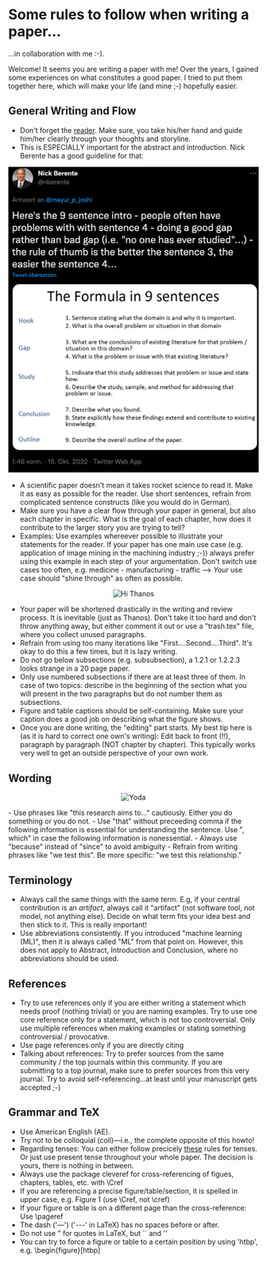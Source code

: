 # Some rules to follow when writing a paper...

...in collaboration with me :-).

Welcome! It seems you are writing a paper with me! Over the years, I gained some experiences on what constitutes a good paper. I tried to put them together here, which will make your life (and mine ;-) hopefully easier.

## General Writing and Flow

- Don't forget the [reader](https://cseweb.ucsd.edu/~swanson/papers/science-of-writing.pdf). Make sure, you take his/her hand and guide him/her clearly through your thoughts and storyline.
- This is ESPECIALLY important for the abstract and introduction. Nick Berente has a good guideline for that:

<p align="center">
    <img src="https://github.com/nkukit/howtopaper/blob/master/image.png" alt="Intro">
  </a><br/>
</p>

- A scientific paper doesn't mean it takes rocket science to read it. Make it as easy as possible for the reader. Use short sentences, refrain from complicated sentence constructs (like you would do in German).
- Make sure you have a clear flow through your paper in general, but also each chapter in specific. What is the goal of each chapter, how does it contribute to the larger story you are trying to tell?
- Examples: Use examples whereever possible to illustrate your statements for the reader. If your paper has one main use case (e.g. application of image mining in the machining industry ;-)) always prefer using this example in each step of your argumentation. Don't switch use cases too often, e.g. medicine - manufacturing - traffic --> <em>Your</em> use case should "shine through" as often as possible.

<p align="center">
    <img src="https://media.giphy.com/media/ie76dJeem4xBDcf83e/giphy.gif" alt="Hi Thanos">
  </a><br/>
</p>

- Your paper will be shortened drastically in the writing and review process. It is inevitable (just as Thanos). Don't take it too hard and don't throw anything away, but either comment it out or use a "trash.tex" file, where you collect unused paragraphs.
- Refrain from using too many iterations like "First....Second....Third". It's okay to do this a few times, but it is lazy writing.
- Do not go below subsections (e.g. subsubsection), a 1.2.1 or 1.2.2.3 looks strange in a 20 page paper.
- Only use numbered subsections if there are at least three of them. In case of two topics: describe in the beginning of the section what you will present in the two paragraphs but do not number them as subsections.
- Figure and table captions should be self-containing. Make sure your caption does a good job on describing what the figure shows.
- Once you are done writing, the "editing" part starts. My best tip here is (as it is hard to correct one own's writing): Edit back to front (!!), paragraph by paragraph (NOT chapter by chapter). This typically works very well to get an outside perspective of your own work.

## Wording
<p align="center">
    <img src="https://media.giphy.com/media/SQgEr5ViRcXYs/giphy.gif" alt="Yoda">
  </a><br/>
</p>
- Use phrases like "this research aims to..." cautiously. Either you do something or you do not.
- Use "that" without preceeding comma if the following information is essential for understanding the sentence. Use ", which" in case the following information is nonessential.
- Always use "because" instead of "since" to avoid ambiguity
- Refrain from writing phrases like "we test this". Be more specific: "we test this relationship."

## Terminology

- Always call the same things with the same term. E.g, if your central contribution is an <em>artifact</em>, always call it "artifact" (not software tool, not model, not anything else). Decide on what term fits your idea best and then stick to it. This is really important!
- Use abbreviations consistently. If you introduced "machine learning (ML)", then it is always called "ML" from that point on. However, this does not apply to Abstract, Introduction and Conclusion, where no abbreviations should be used.

## References

- Try to use references only if you are either writing a statement which needs proof (nothing trivial) or you are naming examples. Try to use one core reference only for a statement, which is not too controversial. Only use multiple references when making examples or stating something controversial / provocative.
- Use page references only if you are directly citing
- Talking about references: Try to prefer sources from the same community / the top journals within this community. If you are submitting to a top journal, make sure to prefer sources from this very journal. Try to avoid self-referencing...at least until your manuscript gets accepted ;-)

## Grammar and TeX

- Use American English (AE).
- Try not to be colloquial (coll)—i.e., the complete opposite of this howto!
- Regarding tenses: You can either follow precicely [these](https://www.dropbox.com/s/d0s4dywiy8s25jd/A%20SHORT-CUT%20TO%20UNDERSTANDING%20TENSES_v3.doc?dl=0) rules for tenses. Or just use present tense throughout your whole paper. The decision is yours, there is nothing in between.
- Always use the package cleveref for cross-referencing of figues, chapters, tables, etc. with \Cref
- If you are referencing a precise figure/table/section, it is spelled in upper case, e.g. Figure 1 (use \Cref, not \cref)
- If your figure or table is on a different page than the cross-reference: Use \pageref
- The dash ('—') ('---' in LaTeX) has no spaces before or after.
- Do not use " for quotes in LaTeX, but `` and ''
- You can try to force a figure or table to a certain position by using 'htbp', e.g. \begin{figure}[htbp]
